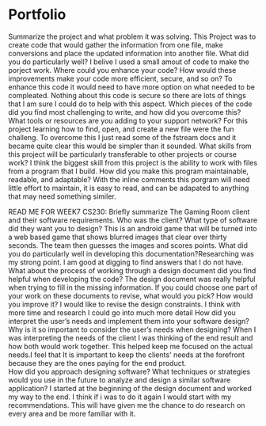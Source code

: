 # Portfolio
Summarize the project and what problem it was solving.
  This Project was to create code that would gather the information from one file, make conversions and place the updated information into another file. 
What did you do particularly well?
  I belive I used a small amout of code to make the porject work. 
Where could you enhance your code? How would these improvements make your code more efficient, secure, and so on?
  To enhance this code it would need to have more option on what needed to be compleated. Nothing about this code is secure so there are lots of things that I am sure
  I could do to help with this aspect. 
Which pieces of the code did you find most challenging to write, and how did you overcome this? What tools or resources are you adding to your support network?
  For this project learning how to find, open, and create a new file were the fun challeng. To overcome this I just read some of the fstream docs and it became quite clear
  this would be simpler than it sounded.
What skills from this project will be particularly transferable to other projects or course work?
  I think the biggest skill from this project is the ability to work with files from a program that I build. 
How did you make this program maintainable, readable, and adaptable?
  With the inline comments this porgram will need little effort to maintain, it is easy to read, and can be adapated to anything that may need something similer. 
  
  READ ME FOR WEEK7 CS230:
  Briefly summarize The Gaming Room client and their software requirements. Who was the client? What type of software did they want you to design? This is an android game that will be turned into a web based game that shows blurred images that clear over thirty seconds. The team then guesses the images and scores points. 
What did you do particularly well in developing this documentation?Researching was my strong point. I am good at digging to find answers that I do not have. 
What about the process of working through a design document did you find helpful when developing the code? The design document was really helpful when trying to fill in the missing information. 
If you could choose one part of your work on these documents to revise, what would you pick? How would you improve it? I would like to revise the design constraints. I think with more time and research I could go into much more detail
How did you interpret the user’s needs and implement them into your software design? Why is it so important to consider the user’s needs when designing? When I was interpreting the needs of the client I was thinking of the end result and how both would work together. This helped keep me focused on the actual needs.I feel that It is important to keep the clients' needs at the forefront because they are the ones paying for the end product.  
How did you approach designing software? What techniques or strategies would you use in the future to analyze and design a similar software application? I started at the beginning of the design document and worked my way to the end. I think if i was to do it again I would start with my recommendations. This will have given me the chance to do research on every area and be more familiar with it. 

